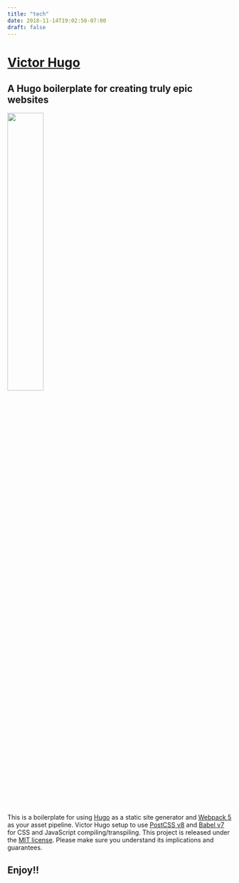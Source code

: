 ```yaml
---
title: "tech"
date: 2018-11-14T19:02:50-07:00
draft: false
---
```


# [Victor Hugo](https://github.com/netlify-templates/victor-hugo)

## A Hugo boilerplate for creating truly epic websites

<img src="https://d33wubrfki0l68.cloudfront.net/30790d6888bd8af863fb2b5c33a7f337cdbda243/4e867/images/hugo-logo-wide.svg" style="width: 40%" />

This is a boilerplate for using [Hugo](https://gohugo.io/) as a static site generator and [Webpack 5](https://webpack.js.org/) as your asset pipeline. Victor Hugo setup to use [PostCSS v8](http://postcss.org/) and [Babel v7](https://babeljs.io/) for CSS and JavaScript compiling/transpiling. This project is released under the [MIT license](LICENSE). Please make sure you understand its implications and guarantees.

## Enjoy!! 
